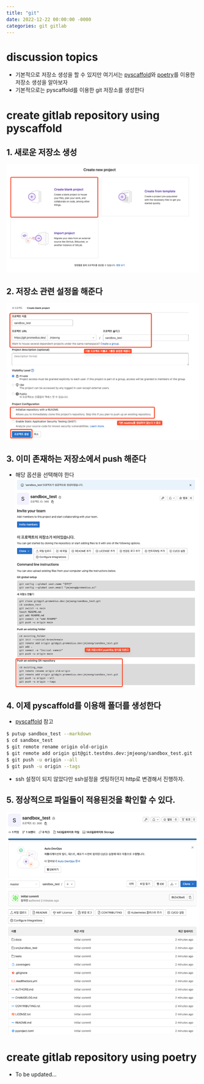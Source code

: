 ```yaml
---
title: "git"
date: 2022-12-22 00:00:00 -0000
categories: git gitlab
---
```


# discussion topics
- 기본적으로 저장소 생성을 할 수 있지만 여기서는 [pyscaffold](pyscaffold)와 [poetry](poetry)를 이용한 저장소 생성을 알아보자
- 기본적으로는 pyscaffold를 이용한 git 저장소를 생성한다

# create gitlab repository using **pyscaffold**
## 1. 새로운 저장소 생성
![SCR-20220525-lbv](https://raw.githubusercontent.com/JaminJeong/blog/main/_posts/uploads/df614cf78ea23fb0bb8adf81d84c272a/SCR-20220525-lbv.png)

## 2. 저장소 관련 설정을 해준다
![SCR-20220525-lcj](https://raw.githubusercontent.com/JaminJeong/blog/main/_posts/uploads/b9bcd747d16fa6bf84b3c1336d33c4b0/SCR-20220525-lcj.png)

## 3. 이미 존재하는 저장소에서 push 해준다
- 해당 옵션을 선택해야 한다
![SCR-20220525-ldi](https://raw.githubusercontent.com/JaminJeong/blog/main/_posts/uploads/e9e27dc915468a693f2e45adcb547945/SCR-20220525-ldi.png)

## 4. 이제 pyscaffold를 이용해 폴더를 생성한다
- [pyscaffold](pyscaffold) 참고
```bash
$ putup sandbox_test --markdown
$ cd sandbox_test
$ git remote rename origin old-origin
$ git remote add origin git@git.testdns.dev:jmjeong/sandbox_test.git
$ git push -u origin --all
$ git push -u origin --tags
```
- ssh 설정이 되지 않았다만 ssh설정을 셋팅하던지 http로 변경해서 진행하자.

## 5. 정상적으로 파일들이 적용된것을 확인할 수 있다.
![SCR-20220525-ljk](https://raw.githubusercontent.com/JaminJeong/blog/main/_posts/uploads/bee047e5cb50ba7c7f99a8e32db2adf9/SCR-20220525-ljk.png)


# create gitlab repository using **poetry**

- To be updated...